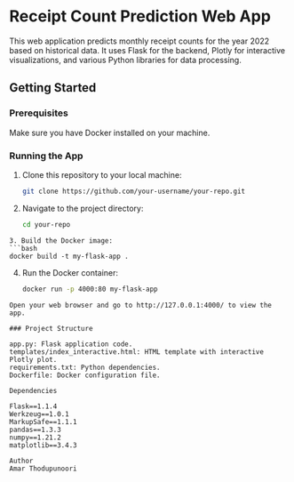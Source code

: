 # Receipt Count Prediction Web App

This web application predicts monthly receipt counts for the year 2022 based on historical data. It uses Flask for the backend, Plotly for interactive visualizations, and various Python libraries for data processing.

## Getting Started

### Prerequisites

Make sure you have Docker installed on your machine.

### Running the App

1. Clone this repository to your local machine:

   ```bash
   git clone https://github.com/your-username/your-repo.git
   ```
2. Navigate to the project directory:
   ```bash
   cd your-repo
  ```
3. Build the Docker image:
  ```bash
  docker build -t my-flask-app .
  ```
4. Run the Docker container:
   ```bash
   docker run -p 4000:80 my-flask-app
  ```
Open your web browser and go to http://127.0.0.1:4000/ to view the app.

### Project Structure

app.py: Flask application code.
templates/index_interactive.html: HTML template with interactive Plotly plot.
requirements.txt: Python dependencies.
Dockerfile: Docker configuration file.

Dependencies

Flask==1.1.4
Werkzeug==1.0.1
MarkupSafe==1.1.1
pandas==1.3.3
numpy==1.21.2
matplotlib==3.4.3

Author
Amar Thodupunoori
